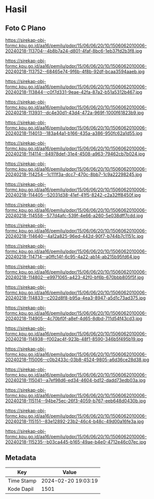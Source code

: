 # Hasil

## Foto C Plano

https://sirekap-obj-formc.kpu.go.id/aa16/pemilu/pdpr/15/06/06/20/10/1506062010006-20240218-113704--4b8b7a24-d801-4faf-8bc6-1eb37fd2b3f8.jpg

https://sirekap-obj-formc.kpu.go.id/aa16/pemilu/pdpr/15/06/06/20/10/1506062010006-20240218-113752--68465e74-9f6b-4f8b-92df-bcaa3594aaeb.jpg

https://sirekap-obj-formc.kpu.go.id/aa16/pemilu/pdpr/15/06/06/20/10/1506062010006-20240218-113844--c0f7d331-9eae-42fa-87a2-b51a5312b467.jpg

https://sirekap-obj-formc.kpu.go.id/aa16/pemilu/pdpr/15/06/06/20/10/1506062010006-20240218-113931--dc4e30d1-43d4-472a-969f-1000f61823b9.jpg

https://sirekap-obj-formc.kpu.go.id/aa16/pemilu/pdpr/15/06/06/20/10/1506062010006-20240218-114013--183a44a1-b166-435a-a386-950fc62a1d55.jpg

https://sirekap-obj-formc.kpu.go.id/aa16/pemilu/pdpr/15/06/06/20/10/1506062010006-20240218-114114--84978def-31e4-4508-a963-79462cb7b024.jpg

https://sirekap-obj-formc.kpu.go.id/aa16/pemilu/pdpr/15/06/06/20/10/1506062010006-20240218-114254--1c111f3a-dcc7-470c-8bb7-1c9a22298245.jpg

https://sirekap-obj-formc.kpu.go.id/aa16/pemilu/pdpr/15/06/06/20/10/1506062010006-20240218-114405--52031d38-41ef-41f5-8242-c2a32ff8450f.jpg

https://sirekap-obj-formc.kpu.go.id/aa16/pemilu/pdpr/15/06/06/20/10/1506062010006-20240218-114558--577d4afc-539f-4e66-a260-5e038dff7cdd.jpg

https://sirekap-obj-formc.kpu.go.id/aa16/pemilu/pdpr/15/06/06/20/10/1506062010006-20240218-114640--4a12a825-96ed-442d-90f7-b744b7c1151c.jpg

https://sirekap-obj-formc.kpu.go.id/aa16/pemilu/pdpr/15/06/06/20/10/1506062010006-20240218-114714--a0ffc14f-6c95-4a22-ab14-ab215b95fd64.jpg

https://sirekap-obj-formc.kpu.go.id/aa16/pemilu/pdpr/15/06/06/20/10/1506062010006-20240218-114802--e9971065-a423-42f0-bf6b-670bbb805f5f.jpg

https://sirekap-obj-formc.kpu.go.id/aa16/pemilu/pdpr/15/06/06/20/10/1506062010006-20240218-114833--c202d8f8-b95a-4ea3-8947-a5d1c73ad375.jpg

https://sirekap-obj-formc.kpu.go.id/aa16/pemilu/pdpr/15/06/06/20/10/1506062010006-20240218-114905--4c70bf0f-a8ef-4d65-8dbd-711d54f43cd3.jpg

https://sirekap-obj-formc.kpu.go.id/aa16/pemilu/pdpr/15/06/06/20/10/1506062010006-20240218-114938--f002ac4f-923b-48f1-8590-346b5f495b19.jpg

https://sirekap-obj-formc.kpu.go.id/aa16/pemilu/pdpr/15/06/06/20/10/1506062010006-20240218-115006--c0b2433c-03b8-4524-9805-a6d36ce28d38.jpg

https://sirekap-obj-formc.kpu.go.id/aa16/pemilu/pdpr/15/06/06/20/10/1506062010006-20240218-115041--a7ef98d6-ed34-4604-bd12-dadd73edb03a.jpg

https://sirekap-obj-formc.kpu.go.id/aa16/pemilu/pdpr/15/06/06/20/10/1506062010006-20240218-115114--94be75ec-26f3-4059-b767-eeb648d0430b.jpg

https://sirekap-obj-formc.kpu.go.id/aa16/pemilu/pdpr/15/06/06/20/10/1506062010006-20240218-115151--83e12892-23b2-46c4-b48c-49d00a16fe3a.jpg

https://sirekap-obj-formc.kpu.go.id/aa16/pemilu/pdpr/15/06/06/20/10/1506062010006-20240218-115235--b03ca445-b165-49ae-b4e0-4712e46c07ec.jpg


## Metadata

| Key        | Value               |
| ---------- | ------------------- |
| Time Stamp | 2024-02-20 19:03:19 |
| Kode Dapil | 1501                |



